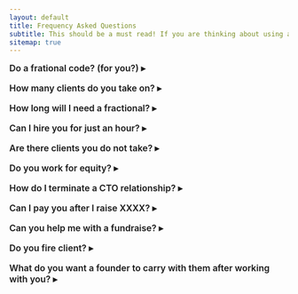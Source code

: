 ```yaml
---
layout: default
title: Frequency Asked Questions
subtitle: This should be a must read! If you are thinking about using a fractional anything, or anyone to solve a business problem, it might make sense to understand some basics.
sitemap: true
---
```


<style>
details { margin: 0 0 1rem 0; }
summary { font-weight: 600; font-size: 1rem; cursor: pointer; list-style: none; }
summary::-webkit-details-marker { display: none; }
summary::after { content: " ▸"; }
details[open] summary::after { content: " ▾"; }
</style>

<details>
  <summary>Do a frational code? (for you?)</summary>

Every fractional will answer this question differently. For me, the anwser is both
yes and no. Currently I only take on one coding client at a time.
</details>

<details>
  <summary>How many clients do you take on?</summary>

I work with three clients at a time. At most. This usually breaks down into
two advisory clients and one deep code client. In the past I would take on more,
but I have found that this balance works the best.
</details>

<details>
  <summary>How long will I need a fractional?</summary>

Again, depends upon your project. I have found that advisory engagement
usually run for three months. Basically, it take some time to understand the business,
some time to understand the founders, and some time to have an impact.

Advisory client never go away, they just grow out of my domain.
</details>

<details>
  <summary>Can I hire you for just an hour?</summary>

Hells yes, sometimes an hour is all a founder needs to evolve their 
thinking and move forward. (Here is the calendar [link](https://calendly.com/stephan-smith/on-demand))

No package or letter of intent needed. Just book the time you want.
</details>

<details>
  <summary>Are there clients you do not take?</summary>

Yes, I stay in my lane. If a client needs what I can not offer, then 
I have a huge network of other fractional CTOs I can pull in and/or hand
off to.
</details>

<details>
  <summary>Do you work for equity?</summary>

Err - No. I find equity clouds the conversation. There are time when it makes
sense, but for the most part this is not an option.
</details>

<details>
  <summary>How do I terminate a CTO relationship?</summary>

Easy, when things do not work, the relationship ends. I stay away from
long and involved contracts. I operate the way lawyers operate. I offer a 
single letter of intent.

Simple is easier.
</details>

<details>
  <summary>Can I pay you after I raise XXXX?</summary>

No. I know the feeling and the desire to have someone working and helping
you get to a fundraise. In my experience, it's a bad idea. Fundraising always
takes too long. Missing fundraising deadlines can kill a good working relationships.

Founders do not need extra stress during a raise.
</details>

<details>
  <summary>Can you help me with a fundraise?</summary>

Yes. Within bounds. First I have a huge network of founders, investors and 
advisors. There are countless ways I can help. But in the end, only the founder/CEO
can raise.

It's one of the only things that founders kind of have to do on their own.
</details>

<details>
  <summary>Do you fire client?</summary>

Yes, but very very soldom. Fireing a client means I did not choose well.
And. I value network, having a client relationship end with a firing is
not the way I operate.

For me its like dropping a college class when I get a bad grade. Just not my style.
</details>

<details>
  <summary>What do you want a founder to carry with them after working with you?</summary>

Easy question, but hard answer quickly.

- **Automomy** - I want a founder to own their idea. Value my input, but more importantly
have the tools to move the concept forward. If I was hit by a bus, the company and 
team might slow down, but the core ideas are not lost.

- **Enabled** - My ideas are not really mine. I talke to hundreds of founders and CTOs
every year. I learn from smarter people. So I want the founders I work with to feel 
enabled and powerful. Don't credit me. Anything I share it the founders to own!

- **Socialized** - I highly value network. I network like an olympian. Seriously. I want
founders to feel that after working with me, they are plugged into an huge and growing 
network. This goal grew out of the benefits I gains while in the 2018 TechStars program.

The spring cohort was amazing. I learned a ton, but I value the network and the connections
I made. I remain in contact with many of the founders and advisors from the period. 

Network is everything.
</details>
